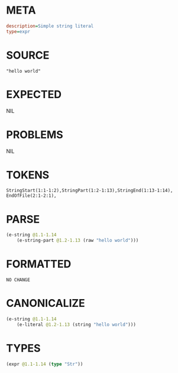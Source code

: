 # META
~~~ini
description=Simple string literal
type=expr
~~~
# SOURCE
~~~roc
"hello world"
~~~
# EXPECTED
NIL
# PROBLEMS
NIL
# TOKENS
~~~zig
StringStart(1:1-1:2),StringPart(1:2-1:13),StringEnd(1:13-1:14),
EndOfFile(2:1-2:1),
~~~
# PARSE
~~~clojure
(e-string @1.1-1.14
	(e-string-part @1.2-1.13 (raw "hello world")))
~~~
# FORMATTED
~~~roc
NO CHANGE
~~~
# CANONICALIZE
~~~clojure
(e-string @1.1-1.14
	(e-literal @1.2-1.13 (string "hello world")))
~~~
# TYPES
~~~clojure
(expr @1.1-1.14 (type "Str"))
~~~

